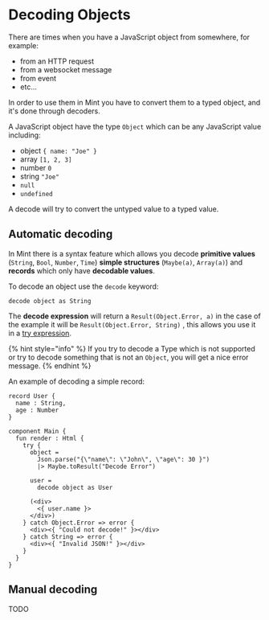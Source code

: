 # Decoding Objects

There are times when you have a JavaScript object from somewhere, for example:

* from an HTTP request
* from a websocket message
* from event
* etc...

In order to use them in Mint you have to convert them to a typed object, and it's done through decoders.

A JavaScript object have the type `Object` which can be any JavaScript value including:

* object `{ name: "Joe" }`
* array `[1, 2, 3]`
* number `0`
* string `"Joe"`
* `null`
* `undefined`

A decode will try to convert the untyped value to a typed value.

## Automatic decoding

In Mint there is a syntax feature which allows you decode **primitive values** \(`String`, `Bool`, `Number`, `Time`\) **simple structures** \(`Maybe(a)`, `Array(a)`\) and **records** which only have **decodable values**.

To decode an object use the `decode` keyword:

```text
decode object as String
```

The **decode expression** will return a `Result(Object.Error, a)` in the case of the example it will be `Result(Object.Error, String)` , this allows you use it in a [try expression](../control-expressions/try.md).

{% hint style="info" %}
If you try to decode a Type which is not supported or try to decode something that is not an `Object`, you will get a nice error message.
{% endhint %}

An example of decoding a simple record:

```text
record User {
  name : String,
  age : Number
}

component Main {
  fun render : Html {
    try {
      object = 
        Json.parse("{\"name\": \"John\", \"age\": 30 }")
        |> Maybe.toResult("Decode Error")
        
      user = 
        decode object as User
      
      (<div>
        <{ user.name }>
      </div>)
    } catch Object.Error => error {
      <div><{ "Could not decode!" }></div>
    } catch String => error {
      <div><{ "Invalid JSON!" }></div>
    }
  }
} 
```

## Manual decoding

TODO

